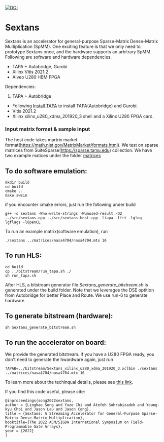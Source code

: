 [![DOI](https://zenodo.org/badge/408609900.svg)](https://zenodo.org/badge/latestdoi/408609900)
# Sextans

Sextans is an accelerator for general-purpose Sparse-Matrix Dense-Matrix Multiplication (SpMM). One exciting feature is that we only need to prototype Sextans once, and the hardware supports an arbitrary SpMM. Following are software and hardware dependencies.

+ TAPA + Autobridge, Gurobi
+ Xilinx Vitis 2021.2
+ Alveo U280 HBM FPGA

Dependencies: 
1. TAPA + Autobridge

+ Following [Install TAPA](https://tapa.readthedocs.io/en/release/installation.html) to install TAPA(Autobridge) and Gurobi.
+ Vitis 2021.2
+ Xilinx xilinx_u280_xdma_201920_3 shell and a Xilinx U280 FPGA card.

### Input matrix format & sample input
The host code takes martrix market format(https://math.nist.gov/MatrixMarket/formats.html). We test on sparse matrices from SuiteSparse(https://sparse.tamu.edu) collection. We have two example matices under the folder [matrices](https://github.com/linghaosong/Sextans/tree/tapa/matrices)
    
## To do software emulation:

    mkdir build
    cd build
    cmake ..
    make swsim
if you encounter cmake errors, just run the following under build

    g++ -o sextans -Wno-write-strings -Wunused-result -O2 ../src/sextans.cpp ../src/sextans-host.cpp -ltapa -lfrt -lglog -lgflags -lOpenCL 
To run an example matrix(software emulation), run

    ./sextans ../matrices/nasa4704/nasa4704.mtx 16
    
## To run HLS:

    cd build
    cp ../bitstream/run_tapa.sh ./
    sh run_tapa.sh

After HLS, a bitstream generator file *Sextans_generate_bitstream.sh* is generated under the build folder. Note that we leverages the DSE optition from Autobridge for better Place and Route. We use run-6 to generate hardware.

## To generate bitstream (hardware):

    sh Sextans_generate_bitstream.sh
    
## To run the accelerator on board:
We provide the generated bitstream. If you have a U280 FPGA ready, you don't need to generate the hwardware again, just run

    TAPAB=../bitstream/Sextans_xilinx_u280_xdma_201920_3.xclbin ./sextans ../matrices/nasa4704/nasa4704.mtx 16

To learn more about the techinqual details, please see [this link](https://arxiv.org/abs/2109.11081).


If you find this code useful, please cite:

    @inproceedings{song2022sextans,
    author = {Linghao Song and Yuze Chi and Atefeh Sohrabizadeh and Young-kyu Choi and Jason Lau and Jason Cong},
    title = {Sextans: A Streaming Accelerator for General-Purpose Sparse-Matrix Dense-Matrix Multiplication},
    booktitle={The 2022 ACM/SIGDA International Symposium on Field-Programmable Gate Arrays},
    year = {2022}
    }
